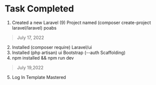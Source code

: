 # Task Completed

1. Created a new Laravel (9) Project named (composer create-project laravel/laravel) poabs 
> July 17, 2022
2. Installed (composer require) Laravel/ui
3. Installed (php artisan) ui Bootstrap (--auth Scaffolding)
4. npm installed && npm run dev
> July 19,2022
5. Log In Template Mastered